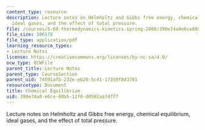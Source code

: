 ```yaml
---
content_type: resource
description: Lecture notes on Helmholtz and Gibbs free energy, chemical equilibrium,
  ideal gases, and the effect of total pressure.
file: /courses/5-60-thermodynamics-kinetics-spring-2008/390e74a8e6ce80a512f8d0582aa7d777_lec_15.pdf
file_size: 106178
file_type: application/pdf
learning_resource_types:
- Lecture Notes
license: https://creativecommons.org/licenses/by-nc-sa/4.0/
ocw_type: OCWFile
parent_title: Lecture Notes
parent_type: CourseSection
parent_uid: 74591afb-232e-eb20-5c41-17359f843701
resourcetype: Document
title: Chemical Equilibrium
uid: 390e74a8-e6ce-80a5-12f8-d0582aa7d777
---
```

Lecture notes on Helmholtz and Gibbs free energy, chemical equilibrium, ideal gases, and the effect of total pressure.